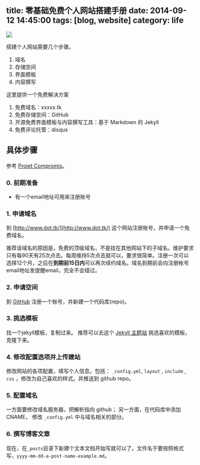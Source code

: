 title: 零基础免费个人网站搭建手册
date: 2014-09-12 14:45:00
tags: [blog, website]
category: life
---

![](/images/hello_notebook.jpg)

搭建个人网站需要几个步骤。

1. 域名
2. 存储空间
3. 界面模板
4. 内容撰写

这里提供一个免费解决方案

<!--more-->

1. 免费域名：xxxxx.tk
2. 免费存储空间：GitHub
3. 开源免费界面模板与内容撰写工具：基于 Markdown 的 Jekyll
4. 免费评论托管：disqus

具体步骤
----

参考 [Projet Compromis](http://projetcompromis.tk/)。

### 0. 前期准备 ###

+ 有一个email地址可用来注册账号

### 1. 申请域名 ###

到 [http://www.dot.tk/](http://www.dot.tk/) 这个网站注册账号，并申请一个免费域名。

推荐该域名的原因是，免费的顶级域名，不是挂在其他网站下的子域名。维护要求只有每90天有25次点击。每周维持5次点击就可以，要求很简单。注册一次可以选择12个月，之后在**到期前15日内**可以再次续约域名。域名到期前会向注册帐号email地址发提醒email，完全不会错过。

### 2. 申请空间 ###

到 [GitHub](http://www.github.com) 注册一个账号，并新建一个代码库(repo)。

### 3. 挑选模板 ###

找一个jekyll模板，复制过来。 推荐可以去这个 [Jekyll 主题站](http://jekyllthemes.org/) 挑选喜欢的模板，克隆下来。

### 4. 修改配置选项并上传建站 ###

修改网站的各项配置，填写个人信息。包括： `_config.yml`, `layout` , `include` , `css` ，修改为自己喜欢的样式。并推送到 github repo。

### 5. 配置域名 ###

一方面要修改域名服务器，把解析指向 github； 另一方面，在代码库中添加 CNAME， 修改 `_config.yml` 中与域名相关的部分。

### 6. 撰写博客文章 ###

现在，在`_posts`目录下新建个文本文档开始写就可以了。文件名于要按照格式写，`yyyy-mm-dd-a-post-name-example.md`。

